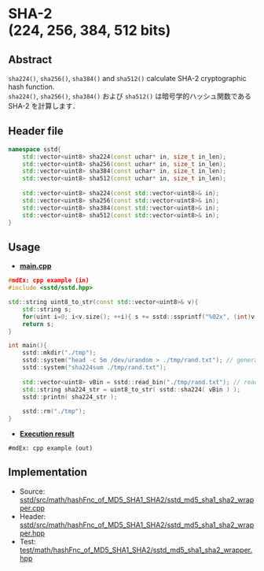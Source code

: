 # SHA-2<br/>(224, 256, 384, 512 bits)
## Abstract
`sha224()`, `sha256()`, `sha384()` and `sha512()` calculate SHA-2 cryptographic hash function.  
`sha224()`, `sha256()`, `sha384()` および `sha512()` は暗号学的ハッシュ関数である SHA-2 を計算します．

## Header file
```cpp
namespace sstd{
    std::vector<uint8> sha224(const uchar* in, size_t in_len);
    std::vector<uint8> sha256(const uchar* in, size_t in_len);
    std::vector<uint8> sha384(const uchar* in, size_t in_len);
    std::vector<uint8> sha512(const uchar* in, size_t in_len);
    
    std::vector<uint8> sha224(const std::vector<uint8>& in);
    std::vector<uint8> sha256(const std::vector<uint8>& in);
    std::vector<uint8> sha384(const std::vector<uint8>& in);
    std::vector<uint8> sha512(const std::vector<uint8>& in);
}
```

## Usage
- <u>**main.cpp**</u>
```cpp
#mdEx: cpp example (in)
#include <sstd/sstd.hpp>

std::string uint8_to_str(const std::vector<uint8>& v){
    std::string s;
    for(uint i=0; i<v.size(); ++i){ s += sstd::ssprintf("%02x", (int)v[i]); }
    return s;
}

int main(){
    sstd::mkdir("./tmp");
    sstd::system("head -c 5m /dev/urandom > ./tmp/rand.txt"); // generate 5 MB random file
    sstd::system("sha224sum ./tmp/rand.txt");
    
    std::vector<uint8> vBin = sstd::read_bin("./tmp/rand.txt"); // read all as a binary
    std::string sha224_str = uint8_to_str( sstd::sha224( vBin ) );
    sstd::printn( sha224_str );
    
    sstd::rm("./tmp");
}
```
- <u>**Execution result**</u>
```
#mdEx: cpp example (out)
```

## Implementation
- Source: [sstd/src/math/hashFnc_of_MD5_SHA1_SHA2/sstd_md5_sha1_sha2_wrapper.cpp](https://github.com/admiswalker/SubStandardLibrary-SSTD-/blob/master/sstd/src/math/hashFnc_of_MD5_SHA1_SHA2/sstd_md5_sha1_sha2_wrapper.cpp)
- Header: [sstd/src/math/hashFnc_of_MD5_SHA1_SHA2/sstd_md5_sha1_sha2_wrapper.hpp](https://github.com/admiswalker/SubStandardLibrary-SSTD-/blob/master/sstd/src/math/hashFnc_of_MD5_SHA1_SHA2/sstd_md5_sha1_sha2_wrapper.hpp)
- Test: [test/math/hashFnc_of_MD5_SHA1_SHA2/sstd_md5_sha1_sha2_wrapper.hpp](https://github.com/admiswalker/SubStandardLibrary-SSTD-/blob/master/test/math/hashFnc_of_MD5_SHA1_SHA2/sstd_md5_sha1_sha2_wrapper.hpp)


